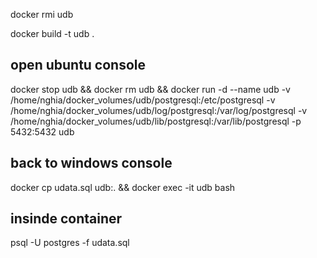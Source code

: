   docker rmi udb

  docker build -t udb .

  

## open ubuntu console

docker stop udb && docker rm udb && docker run -d --name udb -v /home/nghia/docker_volumes/udb/postgresql:/etc/postgresql -v /home/nghia/docker_volumes/udb/log/postgresql:/var/log/postgresql -v /home/nghia/docker_volumes/udb/lib/postgresql:/var/lib/postgresql -p 5432:5432 udb

## back to windows console
  docker cp udata.sql udb:. && docker exec -it udb bash

## insinde container
  psql -U postgres -f udata.sql


  